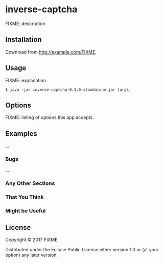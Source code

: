 # inverse-captcha

FIXME: description

## Installation

Download from http://example.com/FIXME.

## Usage

FIXME: explanation

    $ java -jar inverse-captcha-0.1.0-standalone.jar [args]

## Options

FIXME: listing of options this app accepts.

## Examples

...

### Bugs

...

### Any Other Sections
### That You Think
### Might be Useful

## License

Copyright © 2017 FIXME

Distributed under the Eclipse Public License either version 1.0 or (at
your option) any later version.
